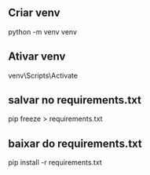 ## Criar venv
python -m venv venv

## Ativar venv 
venv\Scripts\Activate

## salvar no requirements.txt
pip freeze > requirements.txt

## baixar do requirements.txt
pip install -r requirements.txt